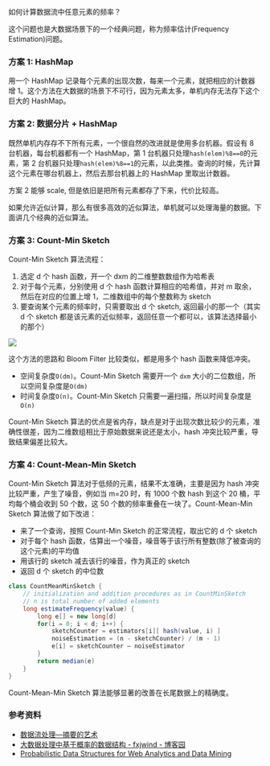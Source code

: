 如何计算数据流中任意元素的频率？

这个问题也是大数据场景下的一个经典问题，称为频率估计(Frequency Estimation)问题。

### 方案 1: HashMap

用一个 HashMap 记录每个元素的出现次数，每来一个元素，就把相应的计数器增 1。这个方法在大数据的场景下不可行，因为元素太多，单机内存无法存下这个巨大的 HashMap。

### 方案 2: 数据分片 + HashMap

既然单机内存存不下所有元素，一个很自然的改进就是使用多台机器。假设有 8 台机器，每台机器都有一个 HashMap，第 1 台机器只处理`hash(elem)%8==0`的元素，第 2 台机器只处理`hash(elem)%8==1`的元素，以此类推。查询的时候，先计算这个元素在哪台机器上，然后去那台机器上的 HashMap 里取出计数器。

方案 2 能够 scale, 但是依旧是把所有元素都存了下来，代价比较高。

如果允许近似计算，那么有很多高效的近似算法，单机就可以处理海量的数据。下面讲几个经典的近似算法。

### 方案 3: Count-Min Sketch

Count-Min Sketch 算法流程：

1. 选定 d 个 hash 函数，开一个 dxm 的二维整数数组作为哈希表
1. 对于每个元素，分别使用 d 个 hash 函数计算相应的哈希值，并对 m 取余，然后在对应的位置上增 1，二维数组中的每个整数称为 sketch
1. 要查询某个元素的频率时，只需要取出 d 个 sketch, 返回最小的那一个（其实 d 个 sketch 都是该元素的近似频率，返回任意一个都可以，该算法选择最小的那个）

![](../https://assets.ng-tech.icu/book/Andrew-Ng-DeepLearning-AI/count-min-sketch.jpg)

这个方法的思路和 Bloom Filter 比较类似，都是用多个 hash 函数来降低冲突。

- 空间复杂度`O(dm)`。Count-Min Sketch 需要开一个 `dxm` 大小的二位数组，所以空间复杂度是`O(dm)`
- 时间复杂度`O(n)`。Count-Min Sketch 只需要一遍扫描，所以时间复杂度是`O(n)`

Count-Min Sketch 算法的优点是省内存，缺点是对于出现次数比较少的元素，准确性很差，因为二维数组相比于原始数据来说还是太小，hash 冲突比较严重，导致结果偏差比较大。

### 方案 4: Count-Mean-Min Sketch

Count-Min Sketch 算法对于低频的元素，结果不太准确，主要是因为 hash 冲突比较严重，产生了噪音，例如当 m=20 时，有 1000 个数 hash 到这个 20 桶，平均每个桶会收到 50 个数，这 50 个数的频率重叠在一块了。Count-Mean-Min Sketch 算法做了如下改进：

- 来了一个查询，按照 Count-Min Sketch 的正常流程，取出它的 d 个 sketch
- 对于每个 hash 函数，估算出一个噪音，噪音等于该行所有整数(除了被查询的这个元素)的平均值
- 用该行的 sketch 减去该行的噪音，作为真正的 sketch
- 返回 d 个 sketch 的中位数

```java
class CountMeanMinSketch {
    // initialization and addition procedures as in CountMinSketch
    // n is total number of added elements
    long estimateFrequency(value) {
        long e[] = new long[d]
        for(i = 0; i < d; i++) {
            sketchCounter = estimators[i][ hash(value, i) ]
            noiseEstimation = (n - sketchCounter) / (m - 1)
            e[i] = sketchCounter – noiseEstimator
        }
        return median(e)
    }
}
```

Count-Mean-Min Sketch 算法能够显著的改善在长尾数据上的精确度。

### 参考资料

- [数据流处理—摘要的艺术](http://chuansong.me/n/2035207)
- [大数据处理中基于概率的数据结构 - fxjwind - 博客园](http://www.cnblogs.com/fxjwind/p/3289221.html)
- [Probabilistic Data Structures for Web Analytics and Data Mining](https://dirtysalt.github.io/probabilistic-data-structures-for-web-analytics-and-data-mining.html)
